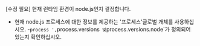 [수정 필요]
현재 런타임 환경이 node.js인지 결정합니다.

- 현재 node.js 프로세스에 대한 정보를 제공하는 '프로세스'글로벌 개체를 사용하십시오.
-`process ',`process.versions` 및`process.versions.node`가 정의되어 있는지 확인하십시오.